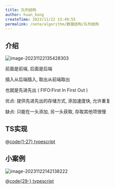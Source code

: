 ```yaml
---
title: 队列结构
author: huan_kong
createTime: 2023/11/22 13:49:55
permalink: /note/algorithm/数据结构/队列结构
---
```


## 介绍

![image-20231122135428303](https://img.huankong.top/i/2023/11/22/655d979d1ff25.png)

前面是前端, 后面是后端

插入从后端插入, 取出从前端取出

也就是先进先出 ( FIFO:First In First Out )

优点: 提供先进先出的存储方式, 添加速度快, 允许重复

缺点: 只能在一头添加, 另一头获取, 存取其他项很慢

## TS实现

@[code{1-27} typescript](./队列结构.ts)

## 小案例

![image-20231122142138222](https://img.huankong.top/i/2023/11/22/655d9df549d2a.png)

@[code{29-} typescript](./队列结构.ts)

